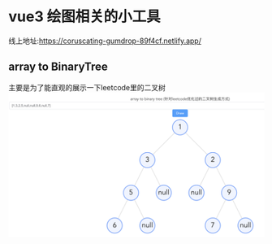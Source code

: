 # vue3 绘图相关的小工具
线上地址:https://coruscating-gumdrop-89f4cf.netlify.app/
## array to BinaryTree
主要是为了能直观的展示一下leetcode里的二叉树
![arraytobinary](./snapshot.png)



